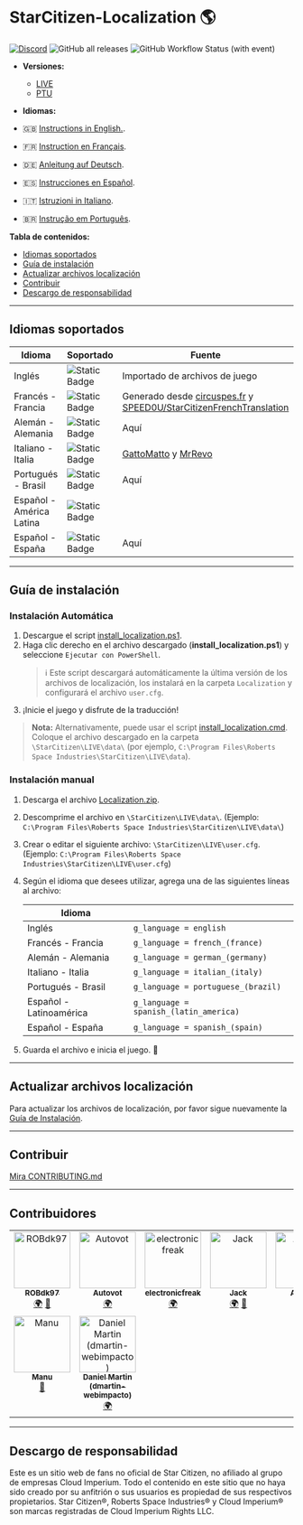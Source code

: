 # StarCitizen-Localization 🌎

[![Discord](https://img.shields.io/discord/1185135396112322620?logo=discord&label=discord)](https://discord.gg/Gbvz9fTmZU)
![GitHub all releases](https://img.shields.io/github/downloads/Dymerz/StarCitizen-Localization/total)
![GitHub Workflow Status (with event)](https://img.shields.io/github/actions/workflow/status/Dymerz/StarCitizen-Localization/.github%2Fworkflows%2Fvalidate-global-ini.yaml?event=push&label=INI%20Validation&link=https%3A%2F%2Fgithub.com%2FDymerz%2FStarCitizen-Localization%2Factions%2Fworkflows%2Fvalidate-global-ini.yaml)

- **Versiones:** 
  - [LIVE](https://github.com/Dymerz/StarCitizen-Localization/blob/main/README_es.md) 
  - [PTU](https://github.com/Dymerz/StarCitizen-Localization/blob/ptu/README_es.md)

- **Idiomas:**
- 🇬🇧 [Instructions in English.](README.md).
- 🇫🇷 [Instruction en Français](README_fr.md).
- 🇩🇪 [Anleitung auf Deutsch](README_de.md).
- 🇪🇸 [Instrucciones en Español](README_es.md).
- 🇮🇹 [Istruzioni in Italiano](README_it.md).
- 🇧🇷 [Instrução em Português](README_ptbr.md).

**Tabla de contenidos:**
  - [Idiomas soportados](#idiomas-soportados)
  - [Guía de instalación](#guía-de-instalación)
  - [Actualizar archivos localización](#actualizar-archivos-localización)
  - [Contribuir](#contribuir)
  - [Descargo de responsabilidad](#descargo-de-responsabilidad)

---
## Idiomas soportados

| Idioma | Soportado | Fuente |
|---|---|---|
| Inglés | ![Static Badge](https://img.shields.io/badge/3.24-LIVE-brightgreen) | Importado de archivos de juego |
| Francés - Francia | ![Static Badge](https://img.shields.io/badge/3.24-LIVE-brightgreen) | Generado desde [circuspes.fr](https://traduction.circuspes.fr) y [SPEED0U/StarCitizenFrenchTranslation](https://github.com/SPEED0U/StarCitizenFrenchTranslation) |
| Alemán - Alemania | ![Static Badge](https://img.shields.io/badge/3.24-LIVE-brightgreen) | Aquí |
| Italiano - Italia | ![Static Badge](https://img.shields.io/badge/3.23.0-LIVE-yellow) | [GattoMatto](https://robertsspaceindustries.com/citizens/GattoMatto) y [MrRevo](https://robertsspaceindustries.com/citizens/MrRevo) |
| Portugués - Brasil | ![Static Badge](https://img.shields.io/badge/3.24-LIVE-brightgreen)| Aquí |
| Español - América Latina | ![Static Badge](https://img.shields.io/badge/x.xx.x-LIVE-darkred) |
| Español - España | ![Static Badge](https://img.shields.io/badge/3.23.1a-LIVE-brightgreen) | Aquí |

---
## Guía de instalación

### Instalación Automática
1. Descargue el script [install_localization.ps1](https://github.com/Dymerz/StarCitizen-Localization/releases/latest/download/install_localization.ps1).
2. Haga clic derecho en el archivo descargado (**install_localization.ps1**) y seleccione `Ejecutar con PowerShell`.
   > ℹ️ Este script descargará automáticamente la última versión de los archivos de localización, los instalará en la carpeta `Localization` y configurará el archivo `user.cfg`.
3. ¡Inicie el juego y disfrute de la traducción!
> **Nota:** Alternativamente, puede usar el script [install_localization.cmd](https://github.com/Dymerz/StarCitizen-Localization/releases/latest/download/install_localization.cmd). Coloque el archivo descargado en la carpeta `\StarCitizen\LIVE\data\` (por ejemplo, `C:\Program Files\Roberts Space Industries\StarCitizen\LIVE\data`).

### Instalación manual
1. Descarga el archivo [Localization.zip](https://github.com/Dymerz/StarCitizen-Localization/releases/latest/download/Localization.zip).
2. Descomprime el archivo en `\StarCitizen\LIVE\data\`. (Ejemplo: `C:\Program Files\Roberts Space Industries\StarCitizen\LIVE\data\`)
3. Crear o editar el siguiente archivo: `\StarCitizen\LIVE\user.cfg`. (Ejemplo: `C:\Program Files\Roberts Space Industries\StarCitizen\LIVE\user.cfg`)
4. Según el idioma que desees utilizar, agrega una de las siguientes líneas al archivo:

    | Idioma                |                                        |
    | ----------------------- | -------------------------------------- |
    | Inglés                  | `g_language = english`                 |
    | Francés - Francia       | `g_language = french_(france)`         |
    | Alemán - Alemania       | `g_language = german_(germany)`        |
    | Italiano - Italia       | `g_language = italian_(italy)`         |
    | Portugués - Brasil      | `g_language = portuguese_(brazil)`     |
    | Español - Latinoamérica | `g_language = spanish_(latin_america)` |
    | Español - España        | `g_language = spanish_(spain)`         |

5. Guarda el archivo e inicia el juego. 🚀

---
## Actualizar archivos localización
Para actualizar los archivos de localización, por favor sigue nuevamente la [Guía de Instalación](#guía-de-instalación).

---
## Contribuir
[Mira CONTRIBUTING.md](CONTRIBUTING.md)

---
## Contribuidores
<!-- ALL-CONTRIBUTORS-LIST:START - Do not remove or modify this section -->
<!-- prettier-ignore-start -->
<!-- markdownlint-disable -->
<table>
  <tbody>
    <tr>
      <td align="center" valign="top" width="14.28%"><a href="https://github.com/ROBdk97"><img src="https://avatars.githubusercontent.com/u/9892024?v=4?s=100" width="100px;" alt="ROBdk97"/><br /><sub><b>ROBdk97</b></sub></a><br /><a href="#translation-ROBdk97" title="Translation">🌍</a> <a href="#projectManagement-ROBdk97" title="Project Management">📆</a></td>
      <td align="center" valign="top" width="14.28%"><a href="https://github.com/Autovot"><img src="https://avatars.githubusercontent.com/u/87210193?v=4?s=100" width="100px;" alt="Autovot"/><br /><sub><b>Autovot</b></sub></a><br /><a href="#translation-Autovot" title="Translation">🌍</a></td>
      <td align="center" valign="top" width="14.28%"><a href="https://github.com/electronicfreak"><img src="https://avatars.githubusercontent.com/u/11193801?v=4?s=100" width="100px;" alt="electronicfreak"/><br /><sub><b>electronicfreak</b></sub></a><br /><a href="#translation-electronicfreak" title="Translation">🌍</a></td>
      <td align="center" valign="top" width="14.28%"><a href="https://github.com/Jack-mk"><img src="https://avatars.githubusercontent.com/u/22667101?v=4?s=100" width="100px;" alt="Jack"/><br /><sub><b>Jack</b></sub></a><br /><a href="#translation-Jack-mk" title="Translation">🌍</a> <a href="#projectManagement-Jack-mk" title="Project Management">📆</a></td>
      <td align="center" valign="top" width="14.28%"><a href="https://github.com/Auhrus"><img src="https://avatars.githubusercontent.com/u/57270834?v=4?s=100" width="100px;" alt="Auhrus"/><br /><sub><b>Auhrus</b></sub></a><br /><a href="#translation-Auhrus" title="Translation">🌍</a> <a href="#projectManagement-Auhrus" title="Project Management">📆</a></td>
      <td align="center" valign="top" width="14.28%"><a href="https://github.com/Nxzzin"><img src="https://avatars.githubusercontent.com/u/148262077?v=4?s=100" width="100px;" alt="Nxzzin"/><br /><sub><b>Nxzzin</b></sub></a><br /><a href="#translation-Nxzzin" title="Translation">🌍</a></td>
      <td align="center" valign="top" width="14.28%"><a href="https://github.com/InterPlay02"><img src="https://avatars.githubusercontent.com/u/23037423?v=4?s=100" width="100px;" alt="InterPlay"/><br /><sub><b>InterPlay</b></sub></a><br /><a href="#translation-InterPlay02" title="Translation">🌍</a></td>
    </tr>
    <tr>
      <td align="center" valign="top" width="14.28%"><a href="https://github.com/Brill65"><img src="https://avatars.githubusercontent.com/u/8363399?v=4?s=100" width="100px;" alt="Manu"/><br /><sub><b>Manu</b></sub></a><br /><a href="#review-Brill65" title="Reviewed Pull Requests">👀</a></td>
      <td align="center" valign="top" width="14.28%"><a href="https://github.com/danidomen"><img src="https://avatars.githubusercontent.com/u/5998908?v=4?s=100" width="100px;" alt="Daniel Martin (dmartin-webimpacto)"/><br /><sub><b>Daniel Martin (dmartin-webimpacto)</b></sub></a><br /><a href="#translation-danidomen" title="Translation">🌍</a></td>
    </tr>
  </tbody>
</table>

<!-- markdownlint-restore -->
<!-- prettier-ignore-end -->

<!-- ALL-CONTRIBUTORS-LIST:END -->

---
## Descargo de responsabilidad
Este es un sitio web de fans no oficial de Star Citizen, no afiliado al grupo de empresas Cloud Imperium. Todo el contenido en este sitio que no haya sido creado por su anfitrión o sus usuarios es propiedad de sus respectivos propietarios. Star Citizen®, Roberts Space Industries® y Cloud Imperium® son marcas registradas de Cloud Imperium Rights LLC.
